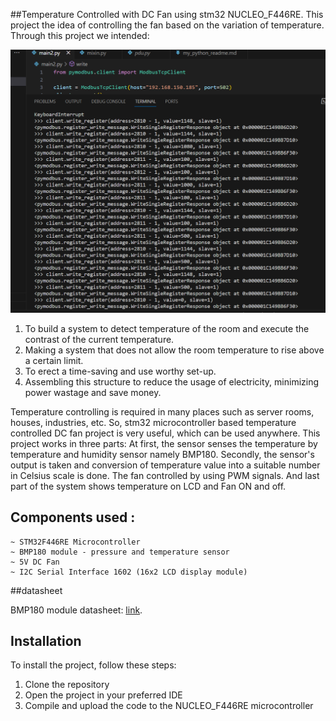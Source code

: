 ##Temperature Controlled with DC Fan using stm32 NUCLEO_F446RE.
This project  the idea of controlling the fan based on the variation of temperature. Through this project we intended:

![my image](image.png)


1. To build a system to detect temperature of the room and execute the contrast of the current temperature.
2. Making a system that does not allow the room temperature to rise above a certain limit.
3. To erect a time-saving and use worthy set-up.
4. Assembling this structure to reduce the usage of electricity, minimizing power wastage and save money.

Temperature controlling is required in many places such as server rooms, houses, industries, etc. So, stm32 microcontroller based temperature controlled DC fan project is very useful, which can be used anywhere. This project works in three parts: At first, the sensor senses the temperature by temperature and humidity sensor namely BMP180. Secondly, the sensor's output is taken and conversion of temperature value into a suitable number in Celsius scale is done. The fan controlled by using PWM signals. And last part of the system shows temperature on LCD and Fan ON and off.

## Components used :

    ~ STM32F446RE Microcontroller
    ~ BMP180 module - pressure and temperature sensor
    ~ 5V DC Fan
    ~ I2C Serial Interface 1602 (16x2 LCD display module)


##datasheet

BMP180 module datasheet: 
 [link](https://cdn-shop.adafruit.com/datasheets/BST-BMP180-DS000-09.pdf).

  ## Installation
 To install the project, follow these steps:

1. Clone the repository
2. Open the project in your preferred IDE
3. Compile and upload the code to the NUCLEO_F446RE microcontroller
    